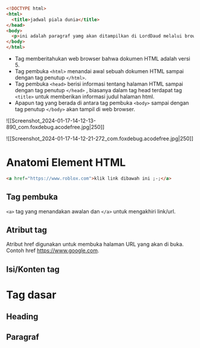 ```html
<!DOCTYPE html>
<html>
  <title>jadwal piala dunia</title>
</head>
<body>
  <p>ini adalah paragraf yamg akan ditampilkan di LordDaud melalui browser</p>
</body>
</html>
```
* Tag<!DOCTYPE html> memberitahukan web browser bahwa dokumen HTML adalah versi 5.
* Tag pembuka `<html>` menandai awal sebuah dokumen HTML sampai dengan tag penutup `</html>`.
* Tag pembuka `<head>` berisi informasi tentang halaman HTML sampai dengan tag penutup `</head>` , biasanya dalam tag head terdapat tag `<title>` untuk memberikan informasi judul halaman html.
* Apapun tag yang berada di antara tag pembuka `<body>` sampai dengan tag penutup `</body>` akan tampil di web browser.

![[Screenshot_2024-01-17-14-12-13-890_com.foxdebug.acodefree.jpg|250]]

![[Screenshot_2024-01-17-14-12-21-272_com.foxdebug.acodefree.jpg|250]]

# Anatomi Element HTML

```html
<a href="https://www.roblox.com">klik link dibawah ini ;-;</a>
```

## Tag pembuka
 `<a>` tag yang menandakan awalan dan `</a>` untuk mengakhiri link/url.



## Atribut tag
Atribut href digunakan untuk membuka halaman URL yang akan di buka. Contoh href https://www.google.com.


## Isi/Konten tag



# Tag dasar


## Heading


## Paragraf
